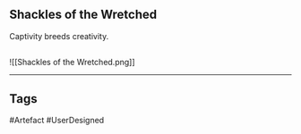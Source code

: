 ## Shackles of the Wretched
Captivity breeds creativity.
## 
![[Shackles of the Wretched.png]]

---
## Tags
#Artefact
#UserDesigned 